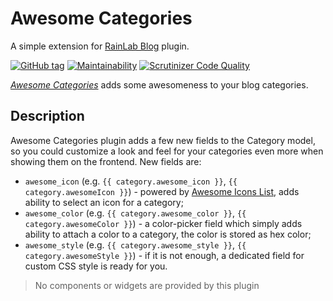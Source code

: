 # Awesome Categories

A simple extension for [RainLab Blog](https://octobercms.com/plugin/rainlab-blog) plugin.

[![GitHub tag](https://img.shields.io/github/tag/ginopane/oc-awesomecategories-plugin.svg)](https://github.com/GinoPane/oc-awesomecategories-plugin)
[![Maintainability](https://api.codeclimate.com/v1/badges/9b3a5f1646b75c43976e/maintainability)](https://codeclimate.com/github/GinoPane/oc-awesomecategories-plugin/maintainability)
[![Scrutinizer Code Quality](https://scrutinizer-ci.com/g/GinoPane/oc-awesomecategories-plugin/badges/quality-score.png?b=master)](https://scrutinizer-ci.com/g/GinoPane/oc-awesomecategories-plugin/?branch=master)

[_Awesome Categories_](https://octobercms.com/plugin/ginopane-awesomecategories) adds some awesomeness to your blog categories.

## Description

Awesome Categories plugin adds a few new fields to the Category model, so you could customize a look and feel for your categories even more when showing them on the frontend. New fields are:
* `awesome_icon` (e.g. ```{{ category.awesome_icon }}```, ```{{ category.awesomeIcon }}```) - powered by [Awesome Icons List](https://octobercms.com/plugin/ginopane-awesomeiconslist), adds ability to select an icon for a category;
* `awesome_color` (e.g. ```{{ category.awesome_color }}```, ```{{ category.awesomeColor }}```) - a color-picker field which simply adds ability to attach a color to a category, the color is stored as hex color;
* `awesome_style` (e.g. ```{{ category.awesome_style }}```, ```{{ category.awesomeStyle }}```) - if it is not enough, a dedicated field for custom CSS style is ready for you.

> No components or widgets are provided by this plugin

